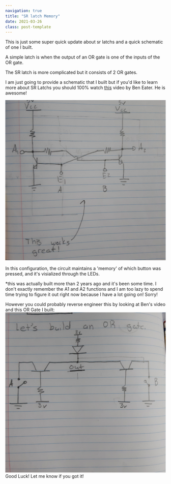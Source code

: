 ```yaml
---
navigation: true
title: "SR latch Memory"
date: 2021-03-26
class: post-template
---
```


This is just some super quick update about sr latchs and a quick schematic of one I built. 

A simple latch is when the output of an OR gate is one of the inputs of the OR gate.

The SR latch is more complicated but it consists of 2 OR gates.

I am just going to provide a schematic that I built but if you'd like to learn more about SR Latchs you should 100% watch [this](https://www.youtube.com/watch?v=KM0DdEaY5sY) video
by Ben Eater. He is awesome!

![Schematic](assets/images/sr1.jpg)

In this configuration, the circuit maintains a 'memory' of which button was pressed, and it's visialized through the LEDs.

*this was actually built more than 2 years ago and it's been some time. I don't exactly remember the A1 and A2 functions and I am too lazy to spend 
time trying to figure it out right now because I have a lot going on! Sorry!

However you could probably reverse engineer this by looking at Ben's video and this OR Gate I built: ![Schematic of OR gate](assets/images/sr2.jpg)
Good Luck! Let me know if you got it!
